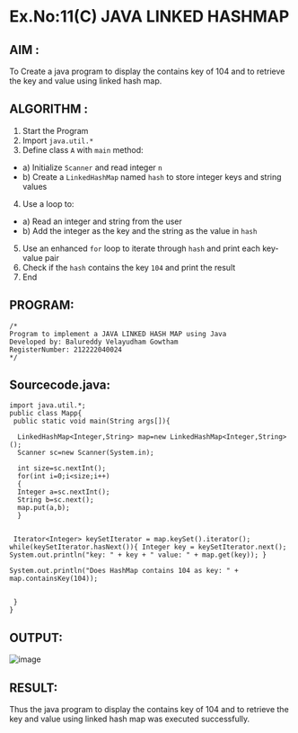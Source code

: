 # Ex.No:11(C)             JAVA LINKED HASHMAP
 ## AIM :

To Create a java program to display the contains key of 104 and to retrieve the key and value using linked hash map.

## ALGORITHM :

1.	Start the Program
2.	Import `java.util.*`
3.	Define class `A` with `main` method:
-	a) Initialize `Scanner` and read integer `n`
-	b) Create a `LinkedHashMap` named `hash` to store integer keys and string values
4.	Use a loop to:
-	a) Read an integer and string from the user
-	b) Add the integer as the key and the string as the value in `hash`
5.	Use an enhanced `for` loop to iterate through `hash` and print each key-value pair
6.	Check if the `hash` contains the key `104` and print the result
7.	End


## PROGRAM:
 ```
/*
Program to implement a JAVA LINKED HASH MAP using Java
Developed by: Balureddy Velayudham Gowtham
RegisterNumber: 212222040024
*/
```

## Sourcecode.java:

```
import java.util.*;  
public class Mapp{  
 public static void main(String args[]){ 
     
  LinkedHashMap<Integer,String> map=new LinkedHashMap<Integer,String>(); 
  Scanner sc=new Scanner(System.in);
  
  int size=sc.nextInt();
  for(int i=0;i<size;i++)
  {
  Integer a=sc.nextInt();
  String b=sc.next();
  map.put(a,b);  
  } 
 
  
 Iterator<Integer> keySetIterator = map.keySet().iterator(); while(keySetIterator.hasNext()){ Integer key = keySetIterator.next(); System.out.println("key: " + key + " value: " + map.get(key)); }

System.out.println("Does HashMap contains 104 as key: " + map.containsKey(104));


 }  
}
```


## OUTPUT:

![image](https://github.com/user-attachments/assets/28d2a944-73d7-4073-8d62-360ceda31f95)


## RESULT:
Thus the  java program to display the contains key of 104 and to retrieve the key and value using linked hash map was executed successfully.








